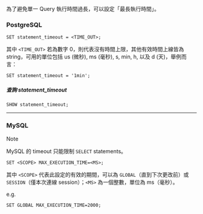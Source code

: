 為了避免單一 Query 執行時間過長，可以設定「最長執行時間」。

### PostgreSQL

```PostgreSQL
SET statement_timeout = <TIME_OUT>;
```

其中 `<TIME_OUT>` 若為數字 0，則代表沒有時間上限，其他有效時間上線皆為 string，可用的單位包括 us (微秒), ms (毫秒), s, min, h, 以及 d (天)，舉例而言：

```PosgreSQL
SET statement_timeout = '1min';
```

##### 查詢 statement_timeout

```PostgreSQL
SHOW statement_timeout;
```

---

### MySQL

> [!Note]
> MySQL 的 timeout 只能限制 `SELECT` statements。

```MySQL
SET <SCOPE> MAX_EXECUTION_TIME=<MS>;
```

其中 `<SCOPE>` 代表此設定的有效的期間，可以為 `GLOBAL`（直到下次更改前）或 `SESSION`（僅本次連線 session）；`<MS>` 為一個整數，單位為 ms（毫秒）。

e.g.

```MySQL
SET GLOBAL MAX_EXECUTION_TIME=2000;
```
